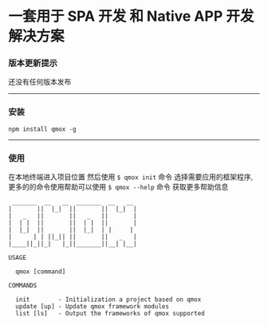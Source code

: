 # 一套用于 SPA 开发 和 Native APP 开发解决方案

### 版本更新提示

还没有任何版本发布

---

### 安装

```
npm install qmox -g
```
---


### 使用

在本地终端进入项目位置 然后使用 ```$ qmox init``` 命令 选择需要应用的框架程序, 
更多的的命令使用帮助可以使用 ```$ qmox --help``` 命令 获取更多帮助信息

```
 _______  __   __  _______  __   __
|       ||  |_|  ||       ||  |_|  |
|   _   ||       ||   _   ||       |
|  | |  ||       ||  | |  ||       |
|  |_|  ||       ||  |_|  | |     |
|      | | ||_|| ||       ||   _   |
|____||_||_|   |_||_______||__| |__|

USAGE

  qmox [command]

COMMANDS

  init        - Initialization a project based on qmox
  update [up] - Update qmox framework modules
  list [ls]   - Output the frameworks of qmox supported
```